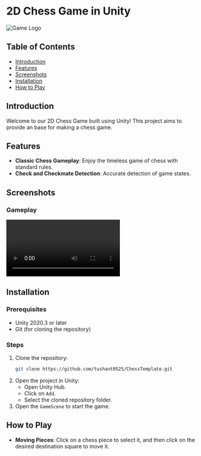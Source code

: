 # 2D Chess Game in Unity

![Game Logo](./images/logo.png)

## Table of Contents
- [Introduction](#introduction)
- [Features](#features)
- [Screenshots](#screenshots)
- [Installation](#installation)
- [How to Play](#how-to-play)


## Introduction

Welcome to our 2D Chess Game built using Unity! This project aims to provide an base for making a chess game.

## Features

- **Classic Chess Gameplay**: Enjoy the timeless game of chess with standard rules.
- **Check and Checkmate Detection**: Accurate detection of game states.

## Screenshots



### Gameplay
![](https://github.com/tushant0525/ChessTemplate/blob/main/Readme%20stuff/Queen.mp4)


## Installation

### Prerequisites

- Unity 2020.3 or later
- Git (for cloning the repository)

### Steps

1. Clone the repository:
    ```sh
    git clone https://github.com/tushant0525/ChessTemplate.git
    ```
2. Open the project in Unity:
    - Open Unity Hub.
    - Click on `Add`.
    - Select the cloned repository folder.
3. Open the `GameScene` to start the game.

## How to Play


- **Moving Pieces**: Click on a chess piece to select it, and then click on the desired destination square to move it.


